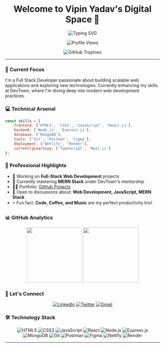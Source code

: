 # <div align="center">Welcome to Vipin Yadav's Digital Space 👋</div>

<div align="center">
  <img src="https://readme-typing-svg.herokuapp.com?font=Fira+Code&weight=600&size=22&pause=1000&color=6C63FF&center=true&vCenter=true&random=false&width=500&lines=Full+Stack+Web+Developer;Building+Innovative+Solutions;Passionate+about+Clean+Code;Learning+%26+Growing+Every+Day" alt="Typing SVG" />
</div>

<p align="center">
  <img src="https://komarev.com/ghpvc/?username=vipinyadav01&label=Profile%20views&color=6C63FF&style=flat" alt="Profile Views" />
</p>

<div align="center">
  <img src="https://github-profile-trophy.vercel.app/?username=vipinyadav3&theme=dracula&column=4&margin-w=15&margin-h=15" alt="GitHub Trophies" />
</div>

---

### 🎯 Current Focus

I'm a Full Stack Developer passionate about building scalable web applications and exploring new technologies. Currently enhancing my skills at DevTown, where I'm diving deep into modern web development practices.

### 💻 Technical Arsenal

```javascript
const skills = {
    frontend: ['HTML5', 'CSS3', 'JavaScript', 'React.js'],
    backend: ['Node.js', 'Express.js'],
    database: ['MongoDB'],
    tools: ['Git', 'Postman', 'Figma'],
    deployment: ['Netlify', 'Render'],
    currentlyLearning: ['TypeScript', 'Next.js']
};
```

### 🌟 Professional Highlights

- 🔭 Working on **Full-Stack Web Development** projects
- 🌱 Currently mastering **MERN Stack** under DevTown's mentorship
- 👨‍💻 Portfolio: [GitHub Projects](https://github.com/vipinyadav01)
- 💬 Open to discussions about: **Web Development, JavaScript, MERN Stack**
- ⚡ Fun fact: **Code, Coffee, and Music** are my perfect productivity trio!

### 📊 GitHub Analytics

<div align="center">
  <img height="180em" src="https://github-readme-stats.vercel.app/api?username=vipinyadav01&show_icons=true&theme=dracula&include_all_commits=true&count_private=true"/>
  <img height="180em" src="https://github-readme-stats.vercel.app/api/top-langs/?username=vipinyadav01&layout=compact&langs_count=7&theme=dracula"/>
</div>

### 🤝 Let's Connect

<div align="center">
  
[![LinkedIn](https://img.shields.io/badge/LinkedIn-0077B5?style=for-the-badge&logo=linkedin&logoColor=white)](https://linkedin.com/in/vipinyadav01)
[![Twitter](https://img.shields.io/badge/Twitter-1DA1F2?style=for-the-badge&logo=twitter&logoColor=white)](https://twitter.com/vipinyadav9m)
[![Gmail](https://img.shields.io/badge/Gmail-D14836?style=for-the-badge&logo=gmail&logoColor=white)](mailto:Vipinyadav9m@gmail.com)
  
</div>

### 🛠️ Technology Stack

<div align="center">

![HTML5](https://img.shields.io/badge/HTML5-E34F26?style=for-the-badge&logo=html5&logoColor=white)
![CSS3](https://img.shields.io/badge/CSS3-1572B6?style=for-the-badge&logo=css3&logoColor=white)
![JavaScript](https://img.shields.io/badge/JavaScript-F7DF1E?style=for-the-badge&logo=javascript&logoColor=black)
![React](https://img.shields.io/badge/React-20232A?style=for-the-badge&logo=react&logoColor=61DAFB)
![Node.js](https://img.shields.io/badge/Node.js-43853D?style=for-the-badge&logo=node.js&logoColor=white)
![Express.js](https://img.shields.io/badge/Express.js-404D59?style=for-the-badge)
![MongoDB](https://img.shields.io/badge/MongoDB-4EA94B?style=for-the-badge&logo=mongodb&logoColor=white)
![Git](https://img.shields.io/badge/Git-F05032?style=for-the-badge&logo=git&logoColor=white)
![Postman](https://img.shields.io/badge/Postman-FF6C37?style=for-the-badge&logo=Postman&logoColor=white)
![Figma](https://img.shields.io/badge/Figma-F24E1E?style=for-the-badge&logo=figma&logoColor=white)
![Netlify](https://img.shields.io/badge/Netlify-00C7B7?style=for-the-badge&logo=netlify&logoColor=white)
![Render](https://img.shields.io/badge/Render-46E3B7?style=for-the-badge&logo=render&logoColor=white)

</div>

---
